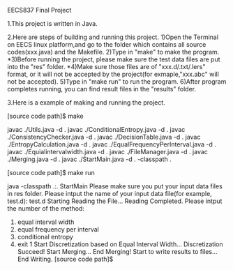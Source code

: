 EECS837 Final Project

1.This project is written in Java.

2.Here are steps of building and running this project.
   1)Open the Terminal on EECS linux platform,and go to the folder which contains all source codes(xxx.java) and the Makefile.
   2)Type in "make" to make the program. 
   *3)Before running the project, please make sure the test data files are put into the "res" folder.
   *4)Make sure those files are of "xxx.d/.txt/.lers" format, or it will not be accepted by the project(for exmaple,"xxx.abc" will not be accepted).
   5)Type in "make run" to run the program.
   6)After program completes running, you can find result files in the "results" folder.

3.Here is a example of making and running the project.

[source code path]$ make

javac ./Utils.java -d .
javac ./ConditionalEntropy.java -d .
javac ./ConsistencyChecker.java -d .
javac ./DecisionTable.java -d .
javac ./EntropyCalculation.java -d .
javac ./EqualFrequencyPerInterval.java -d .
javac ./Equialintervalwidth.java -d .
javac ./FileManager.java -d .
javac ./Merging.java -d .
javac ./StartMain.java -d . -classpath .

[source code path]$ make run

java -classpath .:. StartMain
Please make sure you put your input data files in res folder.
Please intput the name of your input data file(for example, test.d): 
test.d
Starting Reading the File...
Reading Completed.
Please intput the number of the method: 
1. equal interval width
2. equal frequency per interval
3. conditional entropy
4. exit
1
Start Discretization based on Equal Interval Width...
Discretization Succeed!
Start Merging...
End Merging! Start to write results to files...
End Writing.
[source code path]$ 
